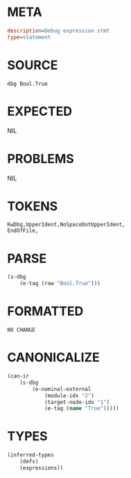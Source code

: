 # META
~~~ini
description=Debug expression stmt
type=statement
~~~
# SOURCE
~~~roc
dbg Bool.True
~~~
# EXPECTED
NIL
# PROBLEMS
NIL
# TOKENS
~~~zig
KwDbg,UpperIdent,NoSpaceDotUpperIdent,
EndOfFile,
~~~
# PARSE
~~~clojure
(s-dbg
	(e-tag (raw "Bool.True")))
~~~
# FORMATTED
~~~roc
NO CHANGE
~~~
# CANONICALIZE
~~~clojure
(can-ir
	(s-dbg
		(e-nominal-external
			(module-idx "2")
			(target-node-idx "1")
			(e-tag (name "True")))))
~~~
# TYPES
~~~clojure
(inferred-types
	(defs)
	(expressions))
~~~
